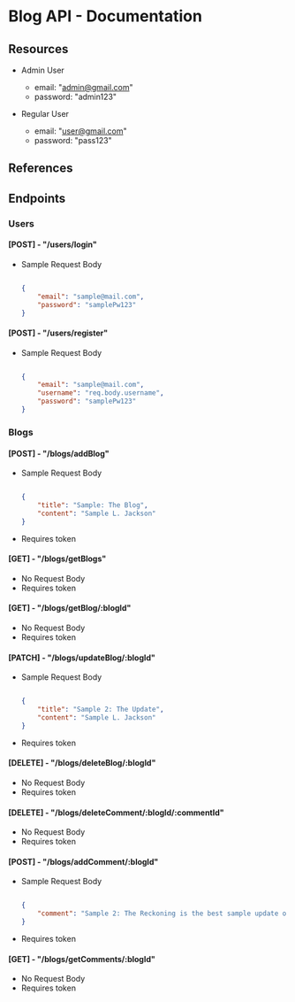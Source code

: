 # Blog API - Documentation

## Resources

- Admin User
    - email: "admin@gmail.com"
    - password: "admin123"

- Regular User
    - email: "user@gmail.com"
    - password: "pass123"

## References

## Endpoints

### Users

#### [POST] - "/users/login"

- Sample Request Body

    ```json

    {
        "email": "sample@mail.com",
        "password": "samplePw123"
    }

    ```

#### [POST] - "/users/register"

- Sample Request Body

    ```json

    {
        "email": "sample@mail.com",
        "username": "req.body.username",
        "password": "samplePw123"
    }

    ```
      
### Blogs

#### [POST] - "/blogs/addBlog"

- Sample Request Body

    ```json

    {
        "title": "Sample: The Blog",
        "content": "Sample L. Jackson"
    }

    ```
- Requires token

#### [GET] - "/blogs/getBlogs"

- No Request Body
- Requires token

#### [GET] - "/blogs/getBlog/:blogId"

- No Request Body
- Requires token

#### [PATCH] - "/blogs/updateBlog/:blogId"

- Sample Request Body

    ```json

    {
        "title": "Sample 2: The Update",
        "content": "Sample L. Jackson"
    }

    ```
- Requires token

#### [DELETE] - "/blogs/deleteBlog/:blogId"

- No Request Body
- Requires token

#### [DELETE] - "/blogs/deleteComment/:blogId/:commentId"

- No Request Body
- Requires token

#### [POST] - "/blogs/addComment/:blogId"

- Sample Request Body

    ```json

    {
        "comment": "Sample 2: The Reckoning is the best sample update of all time.",
    }

    ```
- Requires token

#### [GET] - "/blogs/getComments/:blogId"

- No Request Body
- Requires token